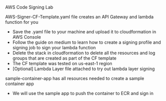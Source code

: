 AWS Code Signing Lab

AWS-Signer-CF-Template.yaml file creates an API Gateway and lambda function for you
- Save the .yaml file to your machine and upload it to cloudformation in AWS Console
- Follow the guide on medium to learn how to create a signing profile and signing job to sign your lambda function
- Delete the stack in cloudformation to delete all the resources and log groups that are created as part of the CF template
- The CF template was tested on us-east-1 region
- [Optional] Lambda Layer file attached to try out lambda layer signing 

sample-container-app has all resources needed to create a sample container app 
- We will use the sample app to push the container to ECR and sign in
